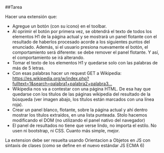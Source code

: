 ##Tarea

Hacer una extensión que:

* Agregue un botón (con su icono) en el toolbar. 
* Al oprimir el botón por primera vez, se obtendrá el texto de todos los elementos H1 de la página actual y se mostrará un panel flotante con el resultado de haberlos procesado acorde a los siguientes puntos del enunciado. Además, si el usuario presiona nuevamente el botón, el comportamiento será diferente: se debe remover el panel flotante. Y así, el comportamiento se irá alterando. 
* Tomar el texto de los elementos H1 y quedarse solo con las palabras de más de 5 letras. 
* Con esas palabras hacer un request GET a Wikipedia: https://es.wikipedia.org/w/index.php?fulltext=1&search=palabra1+palabra2+palabra3…
* Wikipedia nos va a contestar con una página HTML. De esa hay que quedarse con los títulos de las páginas wikipedia del resultado de la búsqueda (ver imagen abajo, los títulos están marcados con una línea roja). 
* Crear un panel blanco, flotante, sobre la página actual y ahí dentro mostrar los títulos extraídos, en una lista punteada. Stolo hacemos modificando el DOM (no utilizando el panel nativo del navegador)
* El panel de resultados no tiene que verse lindo, no importa el estilo. No usen ni bootstrap, ni CSS. Cuanto más simple, mejor.


La extension debe ser resuelta usando Orientacion a Objetos en JS con sintaxis de clases (como se define en el nuevo estándar JS ECMA 6)

